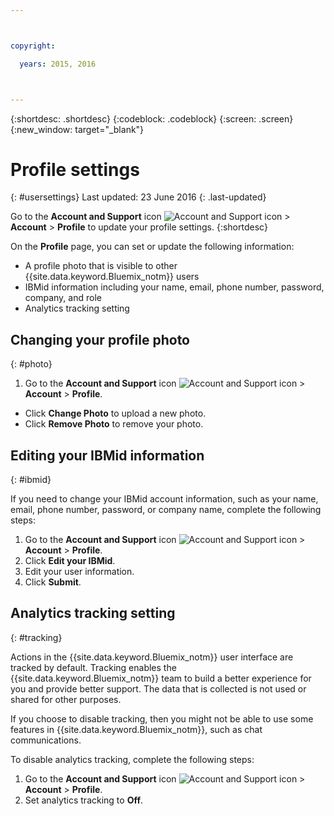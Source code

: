 ```yaml
---



copyright:

  years: 2015, 2016



---
```


{:shortdesc: .shortdesc}
{:codeblock: .codeblock}
{:screen: .screen}
{:new_window: target="_blank"}

# Profile settings
{: #usersettings}
Last updated: 23 June 2016
{: .last-updated}

Go to the **Account and Support** icon ![Account and Support icon](../admin/images/account_support.svg) &gt; **Account** &gt; **Profile** to update your profile settings.
{:shortdesc}

 On the **Profile** page, you can set or update the following information:

 * A profile photo that is visible to other {{site.data.keyword.Bluemix_notm}} users
 * IBMid information including your name, email, phone number, password, company, and role
 * Analytics tracking setting

## Changing your profile photo
{: #photo}

1. Go to the **Account and Support** icon ![Account and Support icon](../admin/images/account_support.svg) &gt; **Account** &gt; **Profile**.

* Click **Change Photo** to upload a new photo.
* Click **Remove Photo** to remove your photo.

## Editing your IBMid information
{: #ibmid}

If you need to change your IBMid account information, such as your name, email, phone number, password, or company name, complete the following steps:

1. Go to the **Account and Support** icon ![Account and Support icon](../admin/images/account_support.svg) &gt; **Account** &gt; **Profile**.
2. Click **Edit your IBMid**.
3. Edit your user information.
4. Click **Submit**.

## Analytics tracking setting
{: #tracking}

Actions in the {{site.data.keyword.Bluemix_notm}} user interface are tracked by default. Tracking enables the {{site.data.keyword.Bluemix_notm}} team to build a better experience for you and provide better support. The data that is collected is not used or shared for other purposes.

If you choose to disable tracking, then you might not be able to use some features in {{site.data.keyword.Bluemix_notm}}, such as chat communications.

To disable analytics tracking, complete the following steps:

1. Go to the **Account and Support** icon ![Account and Support icon](../admin/images/account_support.svg) &gt; **Account** &gt; **Profile**.
2. Set analytics tracking to **Off**.
